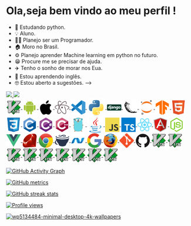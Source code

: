 # Ola,seja bem vindo ao meu perfil !


- 🌱 Estudando python.
- 💡 Aluno.
- 👨‍💻 Planejo ser um Programador.
- 🏠 Moro no Brasil.
- ⚙️ Planejo aprender Machine learning em python no futuro.
- 😁 Procure me se precisar de ajuda.
- ✈️ Tenho o sonho de morar nos Eua.
- 📘 Estou aprendendo inglês.
- 🤓 Estou aberto a sugestões.
-->
 <div>
  <a href="https://github.com/LUCAS2077">
  <img height="180em" src="https://github-readme-stats.vercel.app/api?username=LUCAS2077&show_icons=true&theme=gotham&include_all_commits=true&count_private=true"/>  
  <img height="180em" src="https://github-readme-stats.vercel.app/api/top-langs/?username=LUCAS2077&layout=compact&langs_count=16&theme=gotham"/>
</div>
 
 
<div>
 <img align="center" alt-Ra-Python" height="40" width="40" src="https://raw.githubusercontent.com/devicons/devicon/master/icons/vim/vim-original.svg">
 <img align="center" alt-Ra-Python" height="40" width="40" src="https://raw.githubusercontent.com/devicons/devicon/master/icons/android/android-original.svg">
 <img align="center" alt-Ra-Python" height="40" width="40" src="https://raw.githubusercontent.com/devicons/devicon/master/icons/apple/apple-original.svg">
 <img align="center" alt-Ra-Python" height="40" width="40" src="https://raw.githubusercontent.com/devicons/devicon/master/icons/atom/atom-original.svg">
 <img align="center" alt-Ra-Python" height="40" width="40" src="https://raw.githubusercontent.com/devicons/devicon/master/icons/vscode/vscode-original.svg">
 <img align="center" alt-Ra-Python" height="50" width="50" src="https://raw.githubusercontent.com/devicons/devicon/master/icons/python/python-original.svg">
 <img align="center" alt-Ra-Python" height="40" width="40" src="https://raw.githubusercontent.com/devicons/devicon/master/icons/django/django-original.svg">
 <img align="center" alt-Ra-Python" height="40" width="40" src="https://raw.githubusercontent.com/devicons/devicon/master/icons/flask/flask-original.svg">
 <img align="center" alt-Ra-Python" height="40" width="40" src="https://raw.githubusercontent.com/devicons/devicon/master/icons/jupyter/jupyter-original.svg">
 <img align="center" alt-Ra-Python" height="40" width="40" src="https://raw.githubusercontent.com/devicons/devicon/master/icons/tensorflow/tensorflow-original.svg">
 <img align="center" alt-Ra-Python" height="40" width="40" src="https://raw.githubusercontent.com/devicons/devicon/master/icons/html5/html5-original.svg">
 <img align="center" alt-Ra-Python" height="40" width="40" src="https://raw.githubusercontent.com/devicons/devicon/master/icons/css3/css3-original.svg">
 <img align="center" alt-Ra-Python" height="40" width="40" src="https://raw.githubusercontent.com/devicons/devicon/master/icons/c/c-original.svg">
 <img align="center" alt-Ra-Csharp" height="40" width="40" src="https://raw.githubusercontent.com/devicons/devicon/master/icons/csharp/csharp-original.svg">
 <img align="center" alt-Ra-Python" height="40" width="40" src="https://raw.githubusercontent.com/devicons/devicon/master/icons/cplusplus/cplusplus-original.svg">
 <img align="center" alt-Ra-Python" height="40" width="40" src="https://raw.githubusercontent.com/devicons/devicon/master/icons/go/go-original.svg">
 <img align="center" alt-Ra-Python" height="45" width="45" src="https://raw.githubusercontent.com/devicons/devicon/master/icons/java/java-original.svg">
 <img align="center" alt-Ra-Python" height="40" width="40" src="https://raw.githubusercontent.com/devicons/devicon/master/icons/javascript/javascript-original.svg">
 <img align="center" alt-Ra-Python" height="40" width="40" src="https://raw.githubusercontent.com/devicons/devicon/master/icons/typescript/typescript-original.svg">
 <img align="center" alt-Ra-Python" height="40" width="40" src="https://raw.githubusercontent.com/devicons/devicon/master/icons/react/react-original.svg">
 <img align="center" alt-Ra-Python" height="40" width="40" src="https://raw.githubusercontent.com/devicons/devicon/master/icons/angularjs/angularjs-original.svg">
 <img align="center" alt-Ra-Python" height="40" width="40" src="https://raw.githubusercontent.com/devicons/devicon/master/icons/nodejs/nodejs-original.svg">
 <img align="center" alt-Ra-Python" height="40" width="40" src="https://raw.githubusercontent.com/devicons/devicon/master/icons/vuejs/vuejs-original.svg">
 <img align="center" alt-Ra-Python" height="40" width="40" src="https://raw.githubusercontent.com/devicons/devicon/master/icons/ruby/ruby-original.svg">
 <img align="center" alt-Ra-Python" height="40" width="40" src="https://raw.githubusercontent.com/devicons/devicon/master/icons/chrome/chrome-original.svg">
 <img align="center" alt-Ra-Python" height="40" width="40" src="https://raw.githubusercontent.com/devicons/devicon/master/icons/coffeescript/coffeescript-original.svg">
 <img align="center" alt-Ra-Python" height="40" width="40" src="https://raw.githubusercontent.com/devicons/devicon/master/icons/dot-net/dot-net-original.svg">
 <img align="center" alt-Ra-Python" height="40" width="40" src="https://raw.githubusercontent.com/devicons/devicon/master/icons/google/google-original.svg">
 <img align="center" alt-Ra-Python" height="40" width="40" src="https://raw.githubusercontent.com/devicons/devicon/master/icons/firefox/firefox-original.svg">
 <img align="center" alt-Ra-Python" height="40" width="40" src="https://raw.githubusercontent.com/devicons/devicon/master/icons/git/git-original.svg">
 <img align="center" alt-Ra-Python" height="40" width="40" src="https://raw.githubusercontent.com/devicons/devicon/master/icons/github/github-original.svg">
 <img align="center" alt-Ra-Python" height="40" width="40" src="https://raw.githubusercontent.com/devicons/devicon/master/icons/vim/vim-original.svg">
 <img align="center" alt-Ra-Python" height="40" width="40" src="https://raw.githubusercontent.com/devicons/devicon/master/icons/vim/vim-original.svg">
 <img align="center" alt-Ra-Python" height="40" width="40" src="https://raw.githubusercontent.com/devicons/devicon/master/icons/vim/vim-original.svg">
 <img align="center" alt-Ra-Python" height="40" width="40" src="https://raw.githubusercontent.com/devicons/devicon/master/icons/vim/vim-original.svg">
 <img align="center" alt-Ra-Python" height="40" width="40" src="https://raw.githubusercontent.com/devicons/devicon/master/icons/vim/vim-original.svg">
 <img align="center" alt-Ra-Python" height="40" width="40" src="https://raw.githubusercontent.com/devicons/devicon/master/icons/vim/vim-original.svg">
 <img align="center" alt-Ra-Python" height="40" width="40" src="https://raw.githubusercontent.com/devicons/devicon/master/icons/vim/vim-original.svg">
 <img align="center" alt-Ra-Python" height="40" width="40" src="https://raw.githubusercontent.com/devicons/devicon/master/icons/vim/vim-original.svg">
 <img align="center" alt-Ra-Python" height="40" width="40" src="https://raw.githubusercontent.com/devicons/devicon/master/icons/vim/vim-original.svg">

</div>

![GitHub Activity Graph](https://activity-graph.herokuapp.com/graph?username=LUCAS2077)  

![GitHub metrics](https://metrics.lecoq.io/LUCAS2077)  

![GitHub streak stats](https://github-readme-streak-stats.herokuapp.com/?user=LUCAS2077)  

![Profile views](https://gpvc.arturio.dev/LUCAS2077)  
 
 ![wp5134484-minimal-desktop-4k-wallpapers](https://user-images.githubusercontent.com/87575291/128956298-a3049353-34eb-4684-aa4b-43cd58af5165.jpg)



